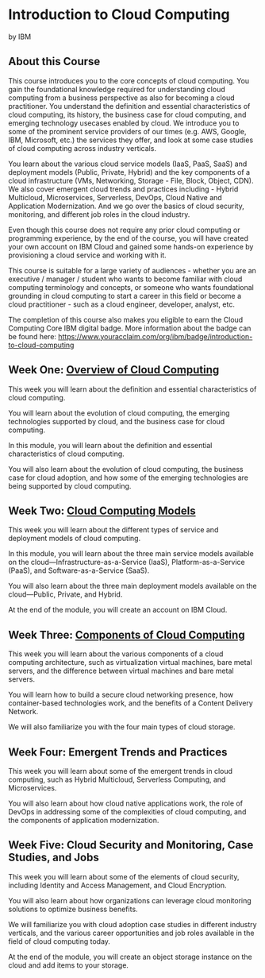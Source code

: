# Introduction to Cloud Computing
by IBM

## About this Course
This course introduces you to the core concepts of cloud computing. You gain the foundational knowledge required for understanding cloud computing from a business perspective as also for becoming a cloud practitioner. You understand the definition and essential characteristics of cloud computing, its history, the business case for cloud computing, and emerging technology usecases enabled by cloud. We introduce you to some of the prominent service providers of our times (e.g. AWS, Google, IBM, Microsoft, etc.) the services they offer, and look at some case studies of cloud computing across industry verticals. 

You learn about the various cloud service models (IaaS, PaaS, SaaS) and deployment models (Public, Private, Hybrid) and the key components of a cloud infrastructure (VMs, Networking, Storage - File, Block, Object, CDN). We also cover emergent cloud trends and practices including - Hybrid Multicloud, Microservices, Serverless, DevOps, Cloud Native and Application Modernization. And we go over the basics of cloud security, monitoring, and different job roles in the cloud industry. 

Even though this course does not require any prior cloud computing or programming experience, by the end of the course, you will have created your own account on IBM Cloud and gained some hands-on experience by provisioning a cloud service and working with it.

This course is suitable for a large variety of audiences - whether you are an executive / manager / student who wants to become familiar with cloud computing terminology and concepts, or someone who wants foundational  grounding in cloud computing to start a career in this field or become a cloud practitioner - such as a cloud engineer, developer, analyst, etc.

The completion of this course also makes you eligible to earn the Cloud Computing Core IBM digital badge.  More information about the badge can be found here: https://www.youracclaim.com/org/ibm/badge/introduction-to-cloud-computing

## Week One: [Overview of Cloud Computing](./Week_One)
This week you will learn about the definition and essential characteristics of cloud computing. 

You will learn about the evolution of cloud computing, the emerging technologies supported by cloud, and the business case for cloud computing.

In this module, you will learn about the definition and essential characteristics of cloud computing. 

You will also learn about the evolution of cloud computing, the business case for cloud adoption, and how some of the emerging technologies are being supported by cloud computing.

## Week Two: [Cloud Computing Models](./Week_Two)
This week you will learn about the different types of service and deployment models of cloud computing. 

In this module, you will learn about the three main service models available on the cloud—Infrastructure-as-a-Service (IaaS), Platform-as-a-Service (PaaS), and Software-as-a-Service (SaaS). 

You will also learn about the three main deployment models available on the cloud—Public, Private, and Hybrid. 

At the end of the module, you will create an account on IBM Cloud.

## Week Three: [Components of Cloud Computing](./Week_Three)
This week you will learn about the various components of a cloud computing architecture, such as virtualization virtual machines, bare metal servers, and the difference between virtual machines and bare metal servers. 

You will learn how to build a secure cloud networking presence, how container-based technologies work, and the benefits of a Content Delivery Network. 

We will also familiarize you with the four main types of cloud storage.

## Week Four: Emergent Trends and Practices
This week you will learn about some of the emergent trends in cloud computing, such as Hybrid Multicloud, Serverless Computing, and Microservices. 

You will also learn about how cloud native applications work, the role of DevOps in addressing some of the complexities of cloud computing, and the components of application modernization.

## Week Five: Cloud Security and Monitoring, Case Studies, and Jobs
This week you will learn about some of the elements of cloud security, including Identity and Access Management, and Cloud Encryption. 

You will also learn about how organizations can leverage cloud monitoring solutions to optimize business benefits. 

We will familiarize you with cloud adoption case studies in different industry verticals, and the various career opportunities and job roles available in the field of cloud computing today. 

At the end of the module, you will create an object storage instance on the cloud and add items to your storage.
